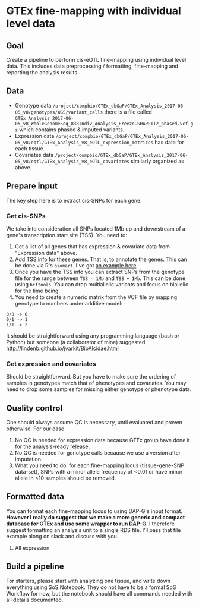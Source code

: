 # GTEx fine-mapping with individual level data

## Goal

Create a pipeline to perform cis-eQTL fine-mapping using individual level data. This includes data preprocessing / formatting, fine-mapping and reporting the analysis results

## Data

- Genotype data `/project/compbio/GTEx_dbGaP/GTEx_Analysis_2017-06-05_v8/genotypes/WGS/variant_calls` there is a file called `GTEx_Analysis_2017-06-05_v8_WholeGenomeSeq_838Indiv_Analysis_Freeze.SHAPEIT2_phased.vcf.gz` which contains phased & imputed variants. 
- Expression data `/project/compbio/GTEx_dbGaP/GTEx_Analysis_2017-06-05_v8/eqtl/GTEx_Analysis_v8_eQTL_expression_matrices` has data for each tissue.
- Covariates data `/project/compbio/GTEx_dbGaP/GTEx_Analysis_2017-06-05_v8/eqtl/GTEx_Analysis_v8_eQTL_covariates` similarly organized as above.

## Prepare input

The key step here is to extract cis-SNPs for each gene. 

### Get cis-SNPs

We take into consideration all SNPs located 1Mb up and downstream of a gene's transcription start site (TSS). You need to:

1. Get a list of all genes that has expression & covariate data from "Expression data" above.
2. Add TSS info for these genes. That is, to annotate the genes. This can be done via R's `biomart`. I've got [an example here](http://stephenslab.github.io/gtex-eqtls/analysis/20170929_Genotype.html).
3. Once you have the TSS info you can extract SNPs from the genotype file for the range between `TSS - 1Mb` and `TSS + 1Mb`. This can be done using `bcftools`. You can drop multiallelic variants and focus on biallelic for the time being.
4. You need to create a numeric matrix from the VCF file by mapping genotype to numbers under additive model:

```
0/0 -> 0
0/1 -> 1
1/1 -> 2
```

It should be straightforward using any programming language (bash or Python) but someone (a collaborator of mine) suggested http://lindenb.github.io/jvarkit/BioAlcidae.html

### Get expression and covariates

Should be straightforward. But you have to make sure the ordering of samples in genotypes match that of phenotypes and covariates. You may need to drop some samples for missing either genotype or phenotype data. 

## Quality control

One should always assume QC is necessary, until evaluated and proven otherwise. For our case

1. No QC is needed for expression data because GTEx group have done it for the analysis-ready release.
2. No QC is needed for genotype calls because we use a version after imputation.
3. What you need to do: for each fine-mapping locus (tissue-gene-SNP data-set), SNPs with a minor allele frequency of <0.01 or have minor allele in <10 samples should be removed.

## Formatted data

You can format each fine-mapping locus to using DAP-G's input format. **However I really do suggest that we make a more generic and compact database for GTEx and use some wrapper to run DAP-G**. I therefore suggest formatting an analysis unit to a single RDS file. I'll pass that file example along on slack and discuss with you. 
1. All expression

## Build a pipeline

For starters, please start with analyzing one tissue, and write down everything using SoS Notebook. They do not have to be a formal SoS Workflow for now, but the notebook should have all commands needed with all details documented. 
